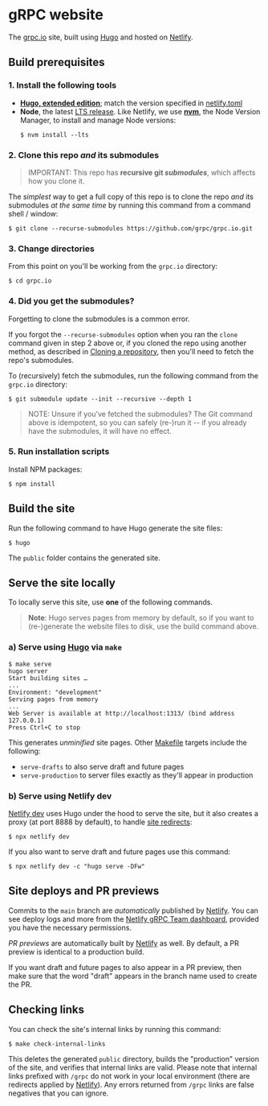 # gRPC website

The [grpc.io][] site, built using [Hugo][] and hosted on [Netlify][].

## Build prerequisites

### 1. Install the following tools

- **[Hugo, extended edition][hugo-install]**; match the version specified in
  [netlify.toml](netlify.toml)
- **Node**, the latest [LTS release][]. Like Netlify, we use **[nvm][]**, the
  Node Version Manager, to install and manage Node versions:
  ```console
  $ nvm install --lts
  ```

### 2. Clone this repo _and_ its submodules

> IMPORTANT: This repo has **recursive git _submodules_**, which affects how you
> clone it.

The _simplest_ way to get a full copy of this repo is to clone the repo _and_
its submodules _at the same time_ by running this command from a command shell /
window:

```console
$ git clone --recurse-submodules https://github.com/grpc/grpc.io.git
```
### 3. Change directories

From this point on you'll be working from the `grpc.io` directory:

```console
$ cd grpc.io
```
### 4. Did you get the submodules?

Forgetting to clone the submodules is a common error.

If you forgot the `--recurse-submodules` option when you ran the `clone` command
given in step 2 above or, if you cloned the repo using another method, as
described in [Cloning a repository][], then you'll need to fetch the repo's
submodules.

To (recursively) fetch the submodules, run the following command from the
`grpc.io` directory:

```console
$ git submodule update --init --recursive --depth 1
```

> NOTE: Unsure if you've fetched the submodules? The Git command above is
> idempotent, so you can safely (re-)run it -- if you already have the
> submodules, it will have no effect.

### 5. Run installation scripts

Install NPM packages:

```console
$ npm install
```

## Build the site

Run the following command to have Hugo generate the site files:

```console
$ hugo
```

The `public` folder contains the generated site.

## Serve the site locally

To locally serve this site, use **one** of the following commands.

> **Note**: Hugo serves pages from memory by default, so if you want to
> (re-)generate the website files to disk, use the build command above.

### a) Serve using [Hugo][] via `make`

```console
$ make serve
hugo server
Start building sites …
...
Environment: "development"
Serving pages from memory
...
Web Server is available at http://localhost:1313/ (bind address 127.0.0.1)
Press Ctrl+C to stop
```

This generates _unminified_ site pages. Other [Makefile](Makefile) targets
include the following:

- `serve-drafts` to also serve draft and future pages
- `serve-production` to server files exactly as they'll appear in production

### b) Serve using Netlify dev

[Netlify dev][] uses Hugo under the hood to serve the site, but it also creates
a proxy (at port 8888 by default), to handle [site redirects][]:

```console
$ npx netlify dev
```

If you also want to serve draft and future pages use this command:

```console
$ npx netlify dev -c "hugo serve -DFw"
```

## Site deploys and PR previews

Commits to the `main` branch are _automatically_ published by [Netlify][]. You
can see deploy logs and more from the [Netlify gRPC Team dashboard][], provided
you have the necessary permissions.

_PR previews_ are automatically built by [Netlify][] as well. By default, a PR
preview is identical to a production build.

If you want draft and future pages to also appear in a PR preview, then make
sure that the word "draft" appears in the branch name used to create the PR.

## Checking links

You can check the site's internal links by running this command:

```console
$ make check-internal-links
```

This deletes the generated `public` directory, builds the "production" version
of the site, and verifies that internal links are valid. Please note that
internal links prefixed with `/grpc` do not work in your local environment
(there are redirects applied by [Netlify](https://netlify.com)). Any errors
returned from `/grpc` links are false negatives that you can ignore.

[Cloning a repository]: https://docs.github.com/en/github/creating-cloning-and-archiving-repositories/cloning-a-repository
[grpc.io]: https://grpc.io
[Hugo]: https://gohugo.io
[hugo-install]: https://gohugo.io/getting-started/installing
[LTS release]: https://nodejs.org/en/about/releases/
[Netlify]: https://netlify.com
[Netlify dev]: https://www.netlify.com/products/dev
[Netlify gRPC Team dashboard]: https://app.netlify.com/teams/grpc/overview
[nvm]: https://github.com/nvm-sh/nvm/blob/master/README.md#installing-and-updating
[site redirects]: layouts/index.redirects
